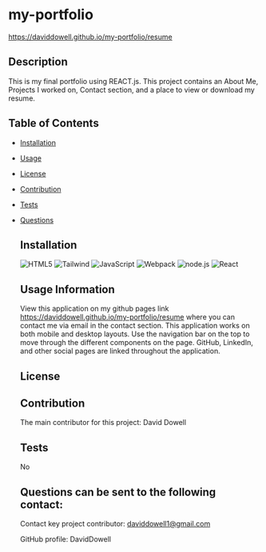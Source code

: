 
  # my-portfolio

  https://daviddowell.github.io/my-portfolio/resume


  ## Description
  This is my final portfolio using REACT.js. This project contains an About Me, Projects I worked on, Contact section, and a place to view or download my resume. 

  ## Table of Contents
  
* [Installation](#installation)
* [Usage](#usage)
* [License](#license)
* [Contribution](#contribution)
* [Tests](#tests)
* [Questions](#questions)
      

  ## Installation
  
    ![HTML5](https://img.shields.io/badge/html5-%23E34F26.svg?style=for-the-badge&logo=html5&logoColor=white)
  ![Tailwind](https://img.shields.io/badge/tailwind-%231572B6.svg?style=for-the-badge&logo=tailwind3&logoColor=white)
  ![JavaScript](https://img.shields.io/badge/-javascript-4D6967.svg?style=for-the-badge&logo=javascript&logoColor=white)
  ![Webpack](https://img.shields.io/badge/-webpack-blueviolet.svg?style=for-the-badge&logo=webpack&logoColor=white)
  ![node.js](https://img.shields.io/badge/-node.js-4169E1.svg?style=for-the-badge&logo=node.js&logoColor=white)
  ![React](https://img.shields.io/badge/-React-green.svg?style=for-the-badge&logo=react&logoColor=white)

  ## Usage Information
  View this application on my github pages link https://daviddowell.github.io/my-portfolio/resume where you can contact me via email in the contact section. This application works on both mobile and desktop layouts. Use the navigation bar on the top to move through the different components on the page. GitHub, LinkedIn, and other social pages are linked throughout the application.

  ## License 
  

  ## Contribution
  The main contributor for this project: David Dowell

  ## Tests
  No

  ## Questions can be sent to the following contact:
  Contact key project contributor: daviddowell1@gmail.com

  GitHub profile: DavidDowell